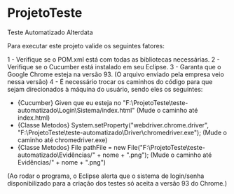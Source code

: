 # ProjetoTeste
Teste Automatizado Alterdata

Para executar este projeto valide os seguintes fatores:

1 - Verifique se o POM.xml está com todas as bibliotecas necessárias. 
2 - Verifique se o Cucumber está instalado em seu Eclipse. 
3 - Garanta que o Google Chrome esteja na versão 93. (O arquivo enviado pela empresa veio nessa versão)
4 - É necessário trocar os caminhos do código para que sejam direcionados à máquina do usuário, sendo eles os seguintes:

* {Cucumber} Given que eu esteja no "F:\ProjetoTeste\teste-automatizado\Login\Sistema/index.html" (Mude o caminho até index.html)
* {Classe Metodos} System.setProperty("webdriver.chrome.driver", "F:\\ProjetoTeste\\teste-automatizado\\Driver\\chromedriver.exe"); (Mude o caminho até chromedriver.exe)
* {Classe Metodos} File pathFile = new File("F:\\ProjetoTeste\\teste-automatizado\\Evidências/" + nome + ".png"); (Mude o caminho até Evidências/" + nome + ".png")

(Ao rodar o programa, o Eclipse alerta que o sistema de login/senha disponibilizado para a criação dos testes só aceita a versão 93 do Chrome.)
